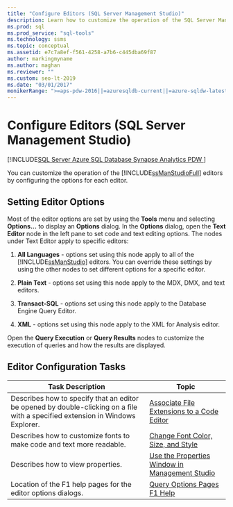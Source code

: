 ```yaml
---
title: "Configure Editors (SQL Server Management Studio)"
description: Learn how to customize the operation of the SQL Server Management Studio editors by setting options in the Options dialog.
ms.prod: sql
ms.prod_service: "sql-tools"
ms.technology: ssms
ms.topic: conceptual
ms.assetid: e7c7a8ef-f561-4258-a7b6-c445dba69f87
author: markingmyname
ms.author: maghan
ms.reviewer: ""
ms.custom: seo-lt-2019
ms.date: "03/01/2017"
monikerRange: ">=aps-pdw-2016||=azuresqldb-current||=azure-sqldw-latest||>=sql-server-2016||>=sql-server-linux-2017||=azuresqldb-mi-current"
---
```


# Configure Editors (SQL Server Management Studio)

[!INCLUDE[SQL Server Azure SQL Database Synapse Analytics PDW ](../../includes/applies-to-version/sql-asdb-asdbmi-asa-pdw.md)]

You can customize the operation of the [!INCLUDE[ssManStudioFull](../../includes/ssmanstudiofull-md.md)] editors by configuring the options for each editor.  
  
## Setting Editor Options  
 Most of the editor options are set by using the **Tools** menu and selecting **Options...** to display an **Options** dialog. In the **Options** dialog, open the **Text Editor** node in the left pane to set code and text editing options. The nodes under Text Editor apply to specific editors:  
  
1.  **All Languages** - options set using this node apply to all of the [!INCLUDE[ssManStudio](../../includes/ssmanstudio-md.md)] editors. You can override these settings by using the other nodes to set different options for a specific editor.  
  
2.  **Plain Text** - options set using this node apply to the MDX, DMX, and text editors.  
  
3.  **Transact-SQL** - options set using this node apply to the Database Engine Query Editor.  
  
4.  **XML** - options set using this node apply to the XML for Analysis editor.  
  
 Open the **Query Execution** or **Query Results** nodes to customize the execution of queries and how the results are displayed.  
  
## Editor Configuration Tasks  
  
|Task Description|Topic|  
|----------------------|-----------|  
|Describes how to specify that an editor be opened by double-clicking on a file with a specified extension in Windows Explorer.|[Associate File Extensions to a Code Editor](./associate-file-extensions-to-a-code-editor.md)|  
|Describes how to customize fonts to make code and text more readable.|[Change Font Color, Size, and Style](./change-font-color-size-and-style.md)|  
|Describes how to view properties.|[Use the Properties Window in Management Studio](./use-the-properties-window-in-management-studio.md)|  
|Location of the F1 help pages for the editor options dialogs.|[Query Options Pages F1 Help](../f1-help/f1-help-for-server-connections-sql-server-management-studio.md)|
